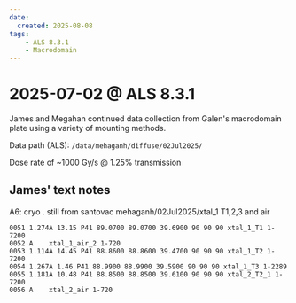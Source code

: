 ```yaml
---
date: 
  created: 2025-08-08
tags:
    - ALS 8.3.1
    - Macrodomain
---
```


# 2025-07-02 @ ALS 8.3.1

James and Megahan continued data collection from Galen's macrodomain plate using a variety of mounting methods.

Data path (ALS): `/data/mehaganh/diffuse/02Jul2025/`

Dose rate of ~1000 Gy/s @ 1.25% transmission

## James' text notes

A6: cryo . still from santovac  mehaganh/02Jul2025/xtal_1 T1,2,3 and air

```
0051 1.274A 13.15 P41 89.0700 89.0700 39.6900 90 90 90 xtal_1_T1 1-7200
0052 A    xtal_1_air_2 1-720
0053 1.114A 14.45 P41 88.8600 88.8600 39.4700 90 90 90 xtal_1_T2 1-7200
0054 1.267A 1.46 P41 88.9900 88.9900 39.5900 90 90 90 xtal_1_T3 1-2289
0055 1.181A 10.48 P41 88.8500 88.8500 39.6100 90 90 90 xtal_2_T2_1 1-7200
0056 A    xtal_2_air 1-720
```